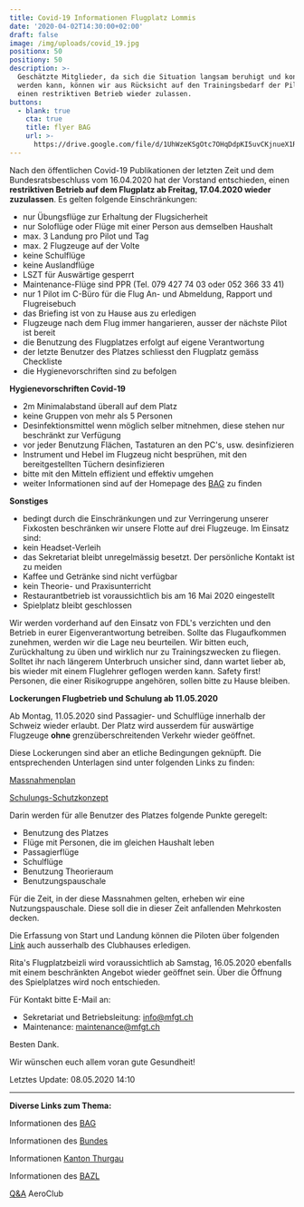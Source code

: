 ```yaml
---
title: Covid-19 Informationen Flugplatz Lommis
date: '2020-04-02T14:30:00+02:00'
draft: false
image: /img/uploads/covid_19.jpg
positionx: 50
positiony: 50
description: >-
  Geschätzte Mitglieder, da sich die Situation langsam beruhigt und kontrolliert
  werden kann, können wir aus Rücksicht auf den Trainingsbedarf der Piloten
  einen restriktiven Betrieb wieder zulassen.
buttons:
  - blank: true
    cta: true
    title: flyer BAG
    url: >-
      https://drive.google.com/file/d/1UhWzeKSgOtc7OHqDdpKI5uvCKjnueX1R/view?usp=sharing
---
```

Nach den öffentlichen Covid-19  Publikationen der letzten Zeit und dem Bundesratsbeschluss vom 16.04.2020 hat der Vorstand entschieden, einen **restriktiven Betrieb auf dem Flugplatz ab Freitag, 17.04.2020 wieder zuzulassen**. Es gelten folgende Einschränkungen:

* nur Übungsflüge zur Erhaltung der Flugsicherheit
* nur Soloflüge oder Flüge mit einer Person aus demselben Haushalt
* max. 3 Landung pro Pilot und Tag
* max. 2 Flugzeuge auf der Volte
* keine Schulflüge
* keine Auslandflüge
* LSZT für Auswärtige gesperrt
* Maintenance-Flüge sind PPR (Tel. 079 427 74 03 oder 052 366 33 41)
* nur 1 Pilot im C-Büro für die Flug An- und Abmeldung, Rapport und Flugreisebuch
* das Briefing ist von zu Hause aus zu erledigen
* Flugzeuge nach dem Flug immer hangarieren, ausser der nächste Pilot ist bereit
* die Benutzung des Flugplatzes erfolgt auf eigene Verantwortung
* der letzte Benutzer des Platzes schliesst den Flugplatz gemäss Checkliste
* die Hygienevorschriften sind zu befolgen

**Hygienevorschriften Covid-19**

* 2m Minimalabstand überall auf dem Platz
* keine Gruppen von mehr als 5 Personen
* Desinfektionsmittel wenn möglich selber mitnehmen, diese stehen nur beschränkt zur Verfügung
* vor jeder Benutzung Flächen, Tastaturen an den PC's, usw. desinfizieren
* Instrument und Hebel im Flugzeug nicht besprühen, mit den bereitgestellten Tüchern desinfizieren
* bitte mit den Mitteln effizient und effektiv umgehen
* weiter Informationen sind auf der Homepage des [BAG](https://bag-coronavirus.ch/) zu finden

**Sonstiges**

* bedingt durch die Einschränkungen und zur Verringerung unserer Fixkosten beschränken wir unsere Flotte auf drei Flugzeuge. Im Einsatz sind:
* kein Headset-Verleih
* das Sekretariat bleibt unregelmässig besetzt. Der persönliche Kontakt ist zu meiden
* Kaffee und Getränke sind nicht verfügbar
* kein Theorie- und Praxisunterricht
* Restaurantbetrieb ist voraussichtlich bis am 16 Mai 2020 eingestellt
* Spielplatz bleibt geschlossen

Wir werden vorderhand auf den Einsatz von FDL's verzichten und den Betrieb in eurer Eigenverantwortung betreiben. Sollte das Flugaufkommen zunehmen, werden wir die Lage neu beurteilen. Wir bitten euch, Zurückhaltung zu üben und wirklich nur zu Trainingszwecken zu fliegen. Solltet ihr nach längerem Unterbruch unsicher sind, dann wartet lieber ab, bis wieder mit einem Fluglehrer geflogen werden kann. Safety first! Personen, die einer Risikogruppe angehören, sollen bitte zu Hause bleiben.

**Lockerungen Flugbetrieb und Schulung ab 11.05.2020**

Ab Montag, 11.05.2020 sind Passagier- und Schulflüge innerhalb der Schweiz wieder erlaubt. Der Platz wird ausserdem für auswärtige Flugzeuge **ohne** grenzüberschreitenden Verkehr wieder geöffnet.

Diese Lockerungen sind aber an etliche Bedingungen geknüpft. Die entsprechenden Unterlagen sind unter folgenden Links zu finden:

[Massnahmenplan](https://drive.google.com/file/d/1mXZU9r1LjBYGP3eomgIgONuOYwihhKiM/view?usp=sharing)

[Schulungs-Schutzkonzept](https://drive.google.com/file/d/1ULhThayPITM3WuwGOl60xhrhWFYvBEU2/view?usp=sharing)

Darin werden für alle Benutzer des Platzes folgende Punkte geregelt:

* Benutzung des Platzes
* Flüge mit Personen, die im gleichen Haushalt leben
* Passagierflüge
* Schulflüge
* Benutzung Theorieraum
* Benutzungspauschale

Für die Zeit, in der diese Massnahmen gelten, erheben wir eine Nutzungspauschale. Diese soll die in dieser Zeit anfallenden Mehrkosten decken.

Die Erfassung von Start und Landung können die Piloten über folgenden [Link](https://flights.lszt.ch) auch ausserhalb des Clubhauses erledigen.

Rita's Flugplatzbeizli wird voraussichtlich ab Samstag, 16.05.2020 ebenfalls mit einem beschränkten Angebot wieder geöffnet sein. Über die Öffnung des Spielplatzes wird noch entschieden.

Für Kontakt bitte E-Mail an:

* Sekretariat und Betriebsleitung: <a href="mailto:info@mfgt.ch">info@mfgt.ch</a>
* Maintenance: <a href="mailto:maintenance@mfgt.ch">maintenance@mfgt.ch</a>

Besten Dank.

Wir wünschen euch allem voran gute Gesundheit!

Letztes Update: 08.05.2020 14:10

<hr>

**Diverse Links zum Thema:**

Informationen des [BAG](https://www.bag.admin.ch/bag/de/home/krankheiten/ausbrueche-epidemien-pandemien/aktuelle-ausbrueche-epidemien/novel-cov/situation-schweiz-und-international.html)

Informationen des [Bundes](https://www.bag.admin.ch/bag/de/home/das-bag/aktuell/medienmitteilungen.msg-id-78818.html)

Informationen [Kanton Thurgau](https://www.tg.ch/news/fachdossier-coronavirus.html/10552)

Informationen des [BAZL](https://www.bazl.admin.ch/bazl/de/home/fachleute/corona_update.html)

[Q&A](https://www.aeroclub.ch/fragen-und-antworten-qa-zur-situation-covid-2019-fuer-die-leicht-und-sportaviatik/) AeroClub

